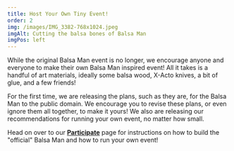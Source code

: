 ```yaml
---
title: Host Your Own Tiny Event!
order: 2
img: /images/IMG_3382-768x1024.jpeg
imgAlt: Cutting the balsa bones of Balsa Man
imgPos: left
---
```


While the original Balsa Man event is no longer, we encourage anyone and everyone to make their own Balsa Man inspired event! All it takes is a handful of art materials, ideally some balsa wood, X-Acto knives, a bit of glue, and a few friends!

For the first time, we are releasing the plans, such as they are, for the Balsa Man to the public domain. We encourage you to revise these plans, or even ignore them all together, to make it yours! We also are releasing our recommendations for running your own event, no matter how small.

Head on over to our **[Participate](/participate)** page for instructions on how to build the "official" Balsa Man and how to run your own event!